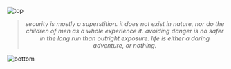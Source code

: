 ![top](https://github.com/user-attachments/assets/c0ff87ae-14a3-4edd-a449-ee6e0e2f73f5)

<!-- quote-start -->
<div align="center">

> *security is mostly a superstition. it does not exist in nature, nor do the children of men as a whole experience it. avoiding danger is no safer in the long run than outright exposure. life is either a daring adventure, or nothing.*

</div>
<!-- quote-end -->


![bottom](https://github.com/user-attachments/assets/bf2cc040-2664-4cf3-8aaa-9d397c8a8f5c)

